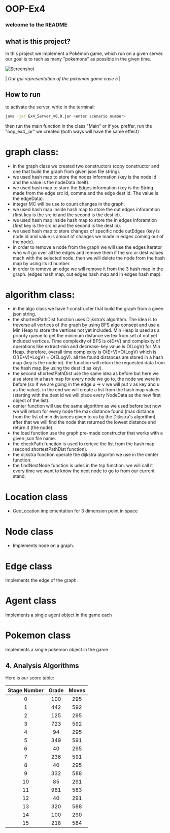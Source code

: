 # OOP-Ex4
### welcome to the README


## what is this project?

In this project we implement a Pokémon game, which run on a given server. our goal is to rach as many "pokemons" as possible in the given time.

![Screenshot](data/pic_pokemon_3.png)

| *Our gui representation of the pokemon game case 5* |



## How to run
to activate the server, write in the terminal:
```bash
java -jar Ex4_Server_v0.0.jar <enter scenario number>
```
then run the main function in the class "Main" or if you preffer, run the "oop_ex4_jar" we created (both ways will have the same effect)


# graph class:
* in the graph class we created two constructors (copy constructor and one that build the graph from given json file string).
* we used hash map to store the nodes information (key is the node id and the value is the nodeData itself).
* we used hash map to store the Edges information (key is the String made from the edge src id, comma and the edge dest id. The value is the edgeData).
* integer MC will be use to count changes in the graph.
* we used hash map inside hash map to store the out edges inforamtion (first key is the src id and the second is the dest id).
* we used hash map inside hash map to store the in edges inforamtion (first key is the src id and the second is the dest id).
* we used hash map to store changes of specific node outEdges (key is node id and value is amout of changes we made in edges coming out of the node).
* in order to remove a node from the graph we will use the edges iterator who will go over all the edges and remove them if the src or dest values mach with the selected node.
then we will delete the node from the hash map by using its id number.
* in order to remove an edge we will remove it from the 3 hash map in the graph. (edges hash map, out edges hash map and in edges hash map).


# algorithm class:
* in the algo class we have 1 constructer that build the graph from a given json string.
* the shortestPathDist function uses Dijkstra’s algorithm. The idea is to traverse all vertices of the graph by using BFS algo consept and use a Min Heap to store the vertices not yet included. Min Heap is used as a priority queue to get the minimum distance vertex from set of not yet included vertices. Time complexity of BFS is o(E+V) and complexity of operations like extract-min and decrease-key value is O(LogV) for Min Heap. therefore, overall time complexity is O(E+V)*O(LogV) which is O((E+V)*LogV) = O(ELogV). all the found distances are stored in a hash map (key is the node id). the function will return the requested data from the hash map (by using the dest id as key).
* the second shortestPathDist use the same idea as before but here we alse store in a hash map for every node we go to, the node we were in before (so if we are going in the edge u -> v we will put v as key and u as the value). in the end we will create a list from the hash map values (starting with the dest id we will place every NodeData as the new first object of the list).
* center function will use the same algorithm as we used before but now we will return for every node the max distance found (max distance from the list of min distances given to us by the Dijkstra's algorithm). after that we will find the node that returned the lowest distance and return it (the node).
* the load function use the graph pre-made constructer that works with a given json file name.
* the checkPath function is used to rerieve the list from the hash map (second shortestPathDist function).
* the dijkstra function operate the dijkstra algoritm we use in the center function.
* the findNextNode function is udes in the tsp function. we will call it every time we want to know the next node to go to from our current stand.


# Location class
* GeoLocation implementation for 3 dimension point in space



# Node class
* Implements node on a graph.


# Edge class
Implements the edge of the graph.


# Agent class
Implements a single agent object in the game
each


# Pokemon class
Implements a single pokemon object in the game





## 4. Analysis Algorithms
Here is our score table:

| Stage Number | Grade | Moves |  
| :---: | :---: |:-----:|     
| 0 | 100 |  295  |
| 1  | 442 |  592  |
| 2  | 125 |  295  |
| 3  | 723 |  592  |
| 4  | 94 | 295   |
| 5  | 349 |  591  |
| 6  | 40 |  295  |
| 7  | 236 |  591  |
| 8  | 40 |  295  |
| 9  | 332 |  588  | 
| 10  | 85 |  291  |
| 11  | 981 |  583  |
| 12  | 40 |  291  |
| 13  | 320 |  588  |
| 14  | 100 |  290  |
| 15 | 218 |  584  |
